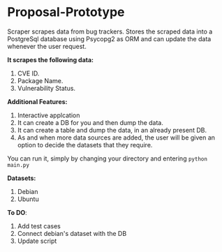 # Proposal-Prototype

Scraper scrapes data from bug trackers. Stores the scraped data into a PostgreSql database using Psycopg2 as ORM and can update the data whenever the user request. 

__It scrapes the following data:__

1. CVE ID.
2. Package Name.
3. Vulnerability Status.

__Additional Features:__

1. Interactive applcation  
2. It can create a DB for you and then dump the data.
3. It can create a table and dump the data, in an already present DB.
4. As and when more data sources are added, the user will be given an option to decide the datasets that they require.

You can run it, simply by changing your directory and entering `python main.py`

__Datasets:__

1. Debian
2. Ubuntu

__To DO__:
1. Add test cases
2. Connect debian's dataset with the DB
3. Update script
